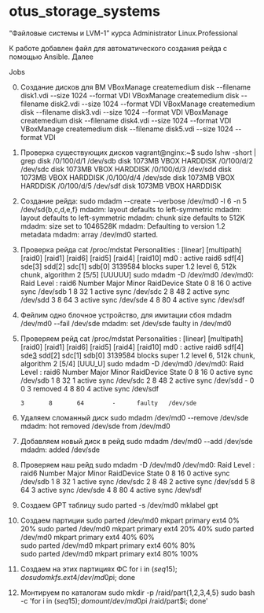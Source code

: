 # otus_storage_systems
“Файловые системы и LVM-1” курса Administrator Linux.Professional

К работе добавлен файл для автоматического создания рейда с помощью Ansible.
Далее 

Jobs

0. Создание дисков для ВМ
VBoxManage createmedium disk --filename disk1.vdi --size 1024 --format VDI
VBoxManage createmedium disk --filename disk2.vdi --size 1024 --format VDI
VBoxManage createmedium disk --filename disk3.vdi --size 1024 --format VDI
VBoxManage createmedium disk --filename disk4.vdi --size 1024 --format VDI
VBoxManage createmedium disk --filename disk5.vdi --size 1024 --format VDI


1. Проверка существующих дисков
vagrant@nginx:~$ sudo lshw -short | grep disk
/0/100/d/1    /dev/sdb   disk       1073MB VBOX HARDDISK
/0/100/d/2    /dev/sdc   disk       1073MB VBOX HARDDISK
/0/100/d/3    /dev/sdd   disk       1073MB VBOX HARDDISK
/0/100/d/4    /dev/sde   disk       1073MB VBOX HARDDISK
/0/100/d/5    /dev/sdf   disk       1073MB VBOX HARDDISK

2. Создание рейда:
sudo mdadm --create --verbose /dev/md0 -l 6 -n 5 /dev/sd{b,c,d,e,f}
mdadm: layout defaults to left-symmetric
mdadm: layout defaults to left-symmetric
mdadm: chunk size defaults to 512K
mdadm: size set to 1046528K
mdadm: Defaulting to version 1.2 metadata
mdadm: array /dev/md0 started.

3. Проверка рейда
cat /proc/mdstat
Personalities : [linear] [multipath] [raid0] [raid1] [raid6] [raid5] [raid4] [raid10] 
md0 : active raid6 sdf[4] sde[3] sdd[2] sdc[1] sdb[0]
      3139584 blocks super 1.2 level 6, 512k chunk, algorithm 2 [5/5] [UUUUU]
sudo mdadm -D /dev/md0
/dev/md0:
        Raid Level : raid6
    Number   Major   Minor   RaidDevice State
       0       8       16        0      active sync   /dev/sdb
       1       8       32        1      active sync   /dev/sdc
       2       8       48        2      active sync   /dev/sdd
       3       8       64        3      active sync   /dev/sde
       4       8       80        4      active sync   /dev/sdf
4. Фейлим одно блочное устройство, для имитации сбоя
mdadm /dev/md0 --fail /dev/sde
mdadm: set /dev/sde faulty in /dev/md0
5. Проверяем рейд
cat /proc/mdstat
Personalities : [linear] [multipath] [raid0] [raid1] [raid6] [raid5] [raid4] [raid10] 
md0 : active raid6 sdf[4] sde[3](F) sdd[2] sdc[1] sdb[0]
      3139584 blocks super 1.2 level 6, 512k chunk, algorithm 2 [5/4] [UUU_U]
sudo mdadm -D /dev/md0
/dev/md0:
        Raid Level : raid6
    Number   Major   Minor   RaidDevice State
       0       8       16        0      active sync   /dev/sdb
       1       8       32        1      active sync   /dev/sdc
       2       8       48        2      active sync   /dev/sdd
       -       0        0        3      removed
       4       8       80        4      active sync   /dev/sdf

       3       8       64        -      faulty   /dev/sde
6. Удаляем сломанный диск
sudo mdadm /dev/md0 --remove /dev/sde
mdadm: hot removed /dev/sde from /dev/md0
7. Добавляем новый диск в рейд
sudo mdadm /dev/md0 --add /dev/sde
mdadm: added /dev/sde
8. Проверяем наш рейд
sudo mdadm -D /dev/md0
/dev/md0:
        Raid Level : raid6
    Number   Major   Minor   RaidDevice State
       0       8       16        0      active sync   /dev/sdb
       1       8       32        1      active sync   /dev/sdc
       2       8       48        2      active sync   /dev/sdd
       5       8       64        3      active sync   /dev/sde
       4       8       80        4      active sync   /dev/sdf
9. Создаем GPT таблицу
sudo parted -s /dev/md0 mklabel gpt
10. Создаем партиции 
sudo parted /dev/md0 mkpart primary ext4 0% 20%
sudo parted /dev/md0 mkpart primary ext4 20% 40%
sudo parted /dev/md0 mkpart primary ext4 40% 60%        
sudo parted /dev/md0 mkpart primary ext4 60% 80%        
sudo parted /dev/md0 mkpart primary ext4 80% 100%       
11. Создаем на этих партициях ФС
for i in $(seq 1 5); do sudo mkfs.ext4 /dev/md0p$i; done
12. Монтируем по каталогам
sudo mkdir -p /raid/part{1,2,3,4,5}
sudo bash -c 'for i in $(seq 1 5); do mount /dev/md0p$i /raid/part$i; done'
















